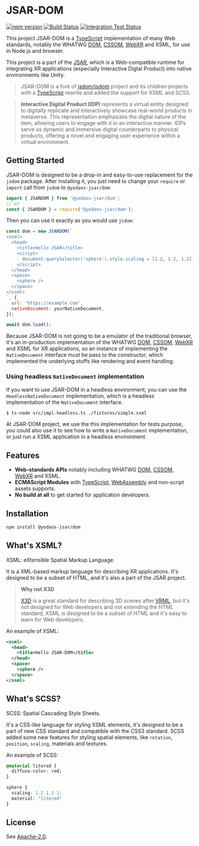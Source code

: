 # JSAR-DOM

[![npm version](https://badge.fury.io/js/@yodaos-jsar%2Fdom.svg)](https://badge.fury.io/js/@yodaos-jsar%2Fdom)
[![Build Status](https://github.com/M-CreativeLab/jsar-dom/actions/workflows/build.yml/badge.svg)](https://github.com/M-CreativeLab/jsar-dom/actions/workflows/build.yml)
[![Integration Test Status](https://github.com/M-CreativeLab/jsar-dom/actions/workflows/integration-tests-build.yml/badge.svg)](https://github.com/M-CreativeLab/jsar-dom/actions/workflows/integration-tests-build.yml)

This project JSAR-DOM is a [TypeScript][] implementation of many Web standards, notably the WHATWG [DOM][], [CSSOM][], [WebXR][] and XSML, for use in Node.js and browser.

This project is a part of the [JSAR][], which is a Web-compatible runtime for integrating XR applications (especially Interactive Digtal Product) into native environments like Unity.

> JSAR-DOM is a fork of [jsdom/jsdom][] project and its children projects with a [TypeScript][] rewrite and added the support for XSML and SCSS.

> **Interactive Digital Product (IDP)** represents a virtual entity designed to digitally replicate and interactively showcase real-world products in metaverse. This representation emphasizes the digital nature of the item, allowing users to engage with it in an interactive manner. IDPs serve as dynamic and immersive digital counterparts to physical products, offering a novel and engaging user experience within a virtual environment.

## Getting Started

JSAR-DOM is designed to be a drop-in and easy-to-use replacement for the `jsdom` package. After installing it, you just need to change your `require` or `import` call from `jsdom` to `@yodaos-jsar/dom`:

```js
import { JSARDOM } from '@yodaos-jsar/dom';
// or
const { JSARDOM } = require('@yodaos-jsar/dom');
```

Then you can use it exactly as you would use `jsdom`:

```js
const dom = new JSARDOM(`
<xsml>
  <head>
    <title>Hello JSAR</title>
    <script>
      document.querySelector('sphere').style.scaling = [1.2, 1.2, 1.2];
    </script>
  </head>
  <space>
    <sphere />
  </space>
</xsml>
`, {
  url: 'https://example.com',
  nativeDocument: yourNativeDocument,
});

await dom.load();
```

Because JSAR-DOM is not going to be a emulator of the traditional browser, it's an in-production implementation of the WHATWG [DOM][], [CSSOM][], [WebXR][] and XSML for XR applications, so an instance of implementing the `NativeDocument` interface must be pass to the constructor, which implemented the underlying stuffs like rendering and event handling.

### Using headless `NativeDocument` implementation

If you want to use JSAR-DOM in a headless environment, you can use the `HeadlessNativeDocument` implementation, which is a headless implementation of the `NativeDocument` interface.

```sh
$ ts-node src/impl-headless.ts ./fixtures/simple.xsml
```

At JSAR-DOM project, we use the this implementation for tests purpose, you could also use it to see how to write a `NativeDocument` implementation, or just run a XSML application in a headless environment.

## Features

- **Web-standards APIs** notably including WHATWG [DOM][], [CSSOM][], [WebXR][] and XSML.
- **ECMAScript Modules** with [TypeScript][], [WebAssembly][] and non-script assets supports.
- **No build at all** to get started for application developers.

## Installation

```sh
npm install @yodaos-jsar/dom
```

## What's XSML?

XSML: eXtensible Spatial Markup Language.

It is a XML-based markup language for describing XR applications. It's designed to be a subset of HTML, and it's also a part of the JSAR project.

> **Why not X3D**
>
> [X3D][] is a great standard for describing 3D scenes after [VRML][], but it's not designed for Web developers and not extending the HTML standard, XSML is designed to be a subset of HTML and it's easy to learn for Web developers.

An example of XSML:

```xml
<xsml>
  <head>
    <title>Hello JSAR-DOM</title>
  </head>
  <space>
    <sphere />
  </space>
</xsml>
```

## What's SCSS?

SCSS: Spatial Cascading Style Sheets.

It's a CSS-like language for styling XSML elements, it's designed to be a part of new CSS standard and compatible with the CSS3 standard. SCSS added some new features for styling spatial elements, like `rotation`, `position`, `scaling`, materials and textures.

An example of SCSS:

```css
@material litered {
  diffuse-color: red;
}

sphere {
  scaling: 1.2 1.2 1;
  material: "litered"
}
```

## License

See [Apache-2.0](./LICENSE).

[jsdom/jsdom]: https://github.com/jsdom/jsdom
[DOM]: https://dom.spec.whatwg.org/
[CSSOM]: https://drafts.csswg.org/cssom/
[WebXR]: https://www.w3.org/TR/webxr/
[JSAR]: https://jsar.netlify.app/
[X3D]: https://en.wikipedia.org/wiki/X3D
[VRML]: https://en.wikipedia.org/wiki/VRML
[TypeScript]: https://www.typescriptlang.org/
[WebAssembly]: https://webassembly.org/
